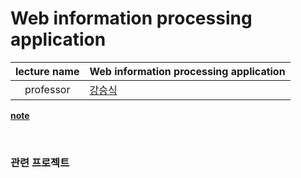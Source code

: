 Web information processing application
========

lecture name | Web information processing application
:----:|----
professor | [강승식](http://nlp.kookmin.ac.kr/sskang/index.html)
**[note](note.md)**

<br>

### 관련 프로젝트
